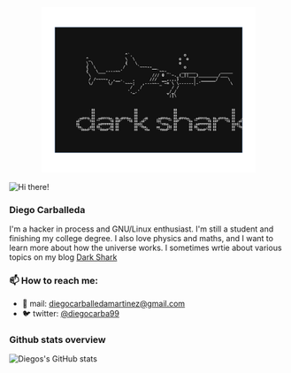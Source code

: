 <p align="center">
  <img height="300" src="dark_shark_logo.svg">
</p>

![Hi there!](/hi_there.gif)

### Diego Carballeda


I'm a hacker in process and GNU/Linux enthusiast. 
I'm still a student and finishing my college degree. 
I also love physics and maths, and I want to learn more about how the universe works.
I sometimes wrtie about various topics on my blog [Dark Shark](https://diegocarba99.github.io/)


### 📫 How to reach me:

- :e-mail: mail: [diegocarballedamartinez@gmail.com](mailto:diegocarballedamartinez@gmail.com)
- :bird: twitter: [@diegocarba99](https://www.twiter.com/diegocarba99/)

### Github stats overview

![Diegos's GitHub stats](https://github-readme-stats.vercel.app/api?username=diegocarba99&show_icons=true)
